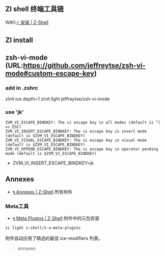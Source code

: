 ## ZI shell 终端工具链
WIKI:[⚡️ 安装 | Z-Shell](https://wiki.zshell.dev/zh-Hans/docs/getting_started/installation)

## ZI install

## zsh-vi-mode (URL:https://github.com/jeffreytse/zsh-vi-mode#custom-escape-key)
### add in .zshrc
zinit ice depth=1
zinit light jeffreytse/zsh-vi-mode
### use 'jk'
```
ZVM_VI_ESCAPE_BINDKEY: The vi escape key in all modes (default is ^[ => ESC)
ZVM_VI_INSERT_ESCAPE_BINDKEY: The vi escape key in insert mode (default is $ZVM_VI_ESCAPE_BINDKEY)
ZVM_VI_VISUAL_ESCAPE_BINDKEY: The vi escape key in visual mode (default is $ZVM_VI_ESCAPE_BINDKEY)
ZVM_VI_OPPEND_ESCAPE_BINDKEY: The vi escape key in operator pending mode (default is $ZVM_VI_ESCAPE_BINDKEY)
```
- ZVM_VI_INSERT_ESCAPE_BINDKEY=jk


## Annexes
- [🌀 Annexes | Z-Shell](https://wiki.zshell.dev/ecosystem/category/-annexes)
所有附件

### Meta工具
- [🌀 Meta Plugins | Z-Shell](https://wiki.zshell.dev/ecosystem/annexes/meta-plugins)
附件中的元包安装
```sh taital:~/.zshrc
zi light z-shell/z-a-meta-plugins
```
附件自动应用了精选的最佳 ice-modifiers 列表。

> annexes
> > 


